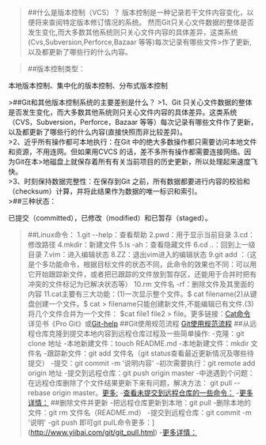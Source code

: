 >##什么是版本控制（VCS）？
>版本控制是一种记录若干文件内容变化，以便将来查阅特定版本修订情况的系统。
>然而Git只关心文件数据的整体是否发生变化,而大多数其他系统则只关心文件内容的具体差异，这类系统(Cvs,Subversion,Perforce,Bazaar 等等)每次记录有哪些文件>作了更新,以及都更新了哪些行的什么内容。

>##版本控制类型：
<p>本地版本控制、集中化的版本控制、分布式版本控制</p>
>##Git和其他版本控制系统的主要差别是什么？
>1、Git 只关心文件数据的整体是否发生变化，而大多数其他系统则只关心文件内容的具体差异。这类系统（CVS，Subversion，Perforce，Bazaar 等等）每次记录有哪些文件作了更新，以及都更新了哪些行的什么内容(直接快照而非比较差异)。<br/>
>2、近乎所有操作都可本地执行：在Git 中的绝大多数操作都只需要访问本地文件和资源，不用连网。但如果用CVCS 的话，差不多所有操作都需要连接网络。因为Git在本>地磁盘上就保存着所有有关当前项目的历史更新，所以处理起来速度飞快。<br/>
>3、时刻保持数据完整性：在保存到Git 之前，所有数据都要进行内容的校验和（checksum）计算，并将此结果作为数据的唯一标识和索引。<br/>
>##三种状态：
<p>已提交（committed），已修改（modified）和已暂存（staged）。</p>

>##Linux命令：
1.git --help：查看帮助
2.pwd：用于显示当前目录
3.cd：修改路径
4.mkdir：新建文件
5.ls -ah：查看隐藏文件
6.cd ..：回到上一级目录
7.vim：进入编辑状态
8.ZZ：退出vim进入的编辑状态
9.git add ：（这是个多功能命令，根据目标文件的状态不同，此命令的效果也不同：可以用它开始跟踪新文件，或者把已跟踪的文件放到暂存区，还能用于合并时把有冲突的文件标记为已解决状态等）
10.rm 文件名 -rf：删除文件及其里面的内容
11.cat主要有三大功能：(1)一次显示整个文件。$ cat filename(2)从键盘创建一个文件。$ cat > filename只能创建新文件,不能编辑已有文件.(3)将几个文件合并为一个文件： $cat file1 file2 > file。更多链接：[Cat命令](http://blog.csdn.net/tanga842428/article/details/52628357)<br/>
详见书《Pro Git》或[Git-help](https://git-scm.com/book/en/v2)
>##Git使用规范流程
[Git使用规范流程](http://mp.weixin.qq.com/s?__biz=MzAxODI5ODMwOA==&mid=2666540296&idx=1&sn=bcaa54a27bc521f39c88b8072fd7073b&chksm=80dce9a3b7ab60b5cbb6246874ff0c61a94971e6144dc691e29d0492379de8776d0c29ec03b6&mpshare=1&scene=23&srcid=0117cMMmmZFYfOiFV95XVQTz#rd)
>##从远程仓库克隆到提交本地内容到远程仓库过程及一些简单操作:
>-克隆：git clone 地址
>-本地新建文件：touch README.md
>-本地新建文件：mkdir 文件名
>-跟踪新文件：git add 文件名（git status查看最近更新情况及哪些待提交）
>-提交：git commit -m '说明内容'
>-初次需要执行：git remote add origin 地址
>-提交到远程仓库：git push origin master
>-中途遇到个问题：在远程仓库删除了个文件结果更新下来有问题，解决方法： git pull --rebase origin master。[更多:](http://www.tuicool.com/articles/3aIvQfU)
>-[查看未提交到远程仓库的一些命令：](http://blog.csdn.net/kakaxi2222/article/details/46011717)
>-[更多详情：](http://blog.csdn.net/steven6977/article/details/10567719)
>##删除文件并更新
>-把远程仓库更新到本地：git pull 
>-删除本地的文件：git rm 文件名（README.md）
>-提交到远程仓库：git commit -m '说明'
>-git push 即可git pulL命令更多：](http://www.yiibai.com/git/git_pull.html)
>-[更多详情：](http://jingyan.baidu.com/article/2a1383288e2ba5074a134fb5.html)
